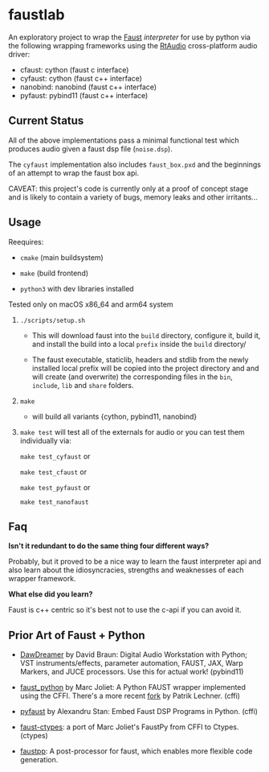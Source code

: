 # faustlab

An exploratory project to wrap the [Faust](https://github.com/grame-cncm/faust) *interpreter* for use by python via the following wrapping frameworks using the [RtAudio](https://github.com/thestk/rtaudio) cross-platform audio driver:

- cfaust:   cython      (faust c   interface)
- cyfaust:  cython      (faust c++ interface)
- nanobind: nanobind    (faust c++ interface)
- pyfaust:  pybind11    (faust c++ interface)

## Current Status

All of the above implementations pass a minimal functional test which produces audio given a faust dsp file (`noise.dsp`).

The `cyfaust` implementation also includes `faust_box.pxd` and the beginnings of an attempt to wrap the faust box api.

CAVEAT: this project's code is currently only at a proof of concept stage and is likely to contain a variety of bugs, memory leaks and other irritants...

## Usage

Reequires:

- `cmake` (main buildsystem)

- `make` (build frontend)

- `python3` with dev libraries installed

Tested only on macOS x86_64 and arm64 system

1. `./scripts/setup.sh`

    - This will download faust into the `build` directory, configure it, build it, and install the build into a local `prefix` inside the `build` directory/

    - The faust executable, staticlib, headers and stdlib from the newly installed local prefix will be copied into the project directory and and will create (and overwrite) the corresponding files in the `bin`, `include`, `lib` and `share` folders.

2. `make`
    
    - will build all variants {cython, pybind11, nanobind}

3. `make test` will test all of the externals for audio or you can test them individually via:

    `make test_cyfaust` or
    
    `make test_cfaust` or

    `make test_pyfaust` or

    `make test_nanofaust`

## Faq

**Isn't it redundant to do the same thing four different ways?**

Probably, but it proved to be a nice way to learn the faust interpreter api and also learn about the idiosyncracies, strengths and weaknesses of each wrapper framework.

**What else did you learn?**

Faust is c++ centric so it's best not to use the c-api if you can avoid it.


## Prior Art of Faust + Python

- [DawDreamer](https://github.com/DBraun/DawDreamer) by David Braun: Digital Audio Workstation with Python; VST instruments/effects, parameter automation, FAUST, JAX, Warp Markers, and JUCE processors. Use this for actual work! (pybind11)

- [faust_python](https://github.com/marcecj/faust_python) by Marc Joliet: A Python FAUST wrapper implemented using the CFFI. There's a more recent [fork](https://github.com/hrtlacek/faust_python]) by Patrik Lechner. (cffi)

- [pyfaust](https://github.com/amstan/pyfaust) by Alexandru Stan: Embed Faust DSP Programs in Python. (cffi)

- [faust-ctypes](https://gitlab.com/adud2/faust-ctypes): a port of Marc Joliet's FaustPy from CFFI to Ctypes. (ctypes)

- [faustpp](https://github.com/jpcima/faustpp): A post-processor for faust, which enables more flexible code generation.

